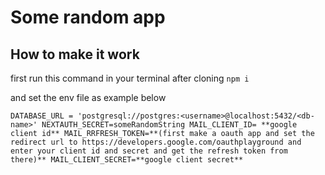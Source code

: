 # Some random app


## **How to make it work**

first run this command in your terminal after cloning
`npm i`

and set the env file as example below

`DATABASE_URL = 'postgresql://postgres:<username>@localhost:5432/<db-name>'
NEXTAUTH_SECRET=someRandomString
MAIL_CLIENT_ID= **google client id**
MAIL_RRFRESH_TOKEN=**(first make a oauth app and set the redirect url to https://developers.google.com/oauthplayground and enter your client id and secret and get the refresh token from there)**
MAIL_CLIENT_SECRET=**google client secret**`